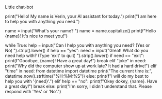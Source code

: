 Little chat-bot

print("Hello! My name is Verin, your AI assistant for today.")
print("I am here to help you with anything you need.")

name = input("What's your name? ")
name = name.capitalize()
print(f"Hello {name}! It's nice to meet you!")

while True:
    help = input("Can I help you with anything you need? (Yes or No) ").strip().lower()
    if help == "yes":
        need = input("Great! What do you need help with? (Type 'exit' to quit) ").strip().lower()
        if need == "exit":
            print(f"Goodbye, {name}! Have a great day!")
            break
        elif "joke" in need:
            print("Why did the computer show up at work late? It had a hard drive!")
        elif "time" in need:
            from datetime import datetime
            print("The current time is:", datetime.now().strftime("%H:%M:%S"))
        else:
            print(f"I will do my best to help you with '{need}'.")
    elif help == "no":
        print(f"Okey dokey, {name}. Have a great day!")
        break
    else:
        print("I'm sorry, I didn't understand that. Please respond with 'Yes' or 'No'.")
